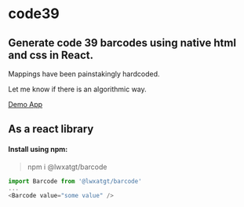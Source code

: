 # code39

## Generate code 39 barcodes using native html and css in React.

Mappings have been painstakingly hardcoded.

Let me know if there is an algorithmic way.

[Demo App](https://lwxcode39.web.app/)


## As a react library
#### Install using npm:
> npm i @lwxatgt/barcode

```js
import Barcode from '@lwxatgt/barcode'
...
<Barcode value="some value" />
```
